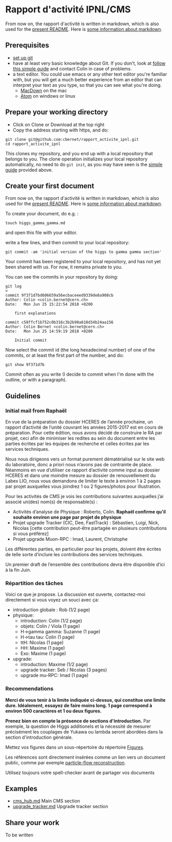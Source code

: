 # Rapport d'activité IPNL/CMS

From now on, the rapport d'activité is written in markdown, which is also used for the [present README](https://raw.githubusercontent.com/cbernet/rapport_activite_ipnl/master/README.md). Here is [some information about markdown](https://fr.wikipedia.org/wiki/Markdown). 

## Prerequisites

* [set up git](https://help.github.com/articles/set-up-git/)
* have at least very basic knowledge about Git. If you don't, look at [follow this simple guide](http://rogerdudler.github.io/git-guide/) and contact Colin in case of problems.
* a text editor. You could use emacs or any other text editor you're familiar with, but you will get a much better experience from an editor that can interpret your text as you type, so that you can see what you're doing. 
	* [MacDown](https://macdown.uranusjr.com/) on the mac
	* [Atom](https://atom.io/) on windows or linux

## Prepare your working directory

* Click on Clone or Download at the top right
* Copy the address starting with https, and do:  

```
git clone git@github.com:cbernet/rapport_activite_ipnl.git
cd rapport_activite_ipnl
```

This clones my repository, and you end up with a local repository that belongs to you.
The clone operation initializes your local repository automatically, no need to do `git init`, as you may have seen is the [simple guide](http://rogerdudler.github.io/git-guide/) provided above. 


## Create your first document

From now on, the rapport d'activité is written in markdown, which is also used for the [present README](https://raw.githubusercontent.com/cbernet/rapport_activite_ipnl/master/README.md). Here is [some information about markdown](https://fr.wikipedia.org/wiki/Markdown). 

To create your document, do e.g. : 

```
touch higgs_gamma_gamma.md
```
and open this file with your editor. 

write a few lines, and then commit to your local repository: 

```
git commit -am 'initial version of the higgs to gamma gamma section'
```

Your commit has been registered to your local repository, and has not yet been shared with us. For now, it remains private to you. 

You can see the commits in your repository by doing: 

```
git log
> 
commit 9f371d7bd606659a56ecbaceeed9339de8a908cb
Author: Colin <colin.bernet@cern.ch>
Date:   Mon Jun 25 15:22:54 2018 +0200

    first explanations

commit c58ffcf1b752c0b316c3b2b98a618d34b24aa156
Author: Colin Bernet <colin.bernet@cern.ch>
Date:   Mon Jun 25 14:59:19 2018 +0200

    Initial commit
```

Now select the commit id (the long hexadecimal number) of one of the commits, or at least the first part of the number, and do: 
```
git show 9f371d7b
```

Commit often as you write (I decide to commit when I'm done with the outline, or with a paragraph).

## Guidelines 

### Initial mail from Raphaël

En vue de la préparation du dossier HCERES de l’année prochaine, un rapport d’activité de l’unité couvrant les années 2015-2017 est en cours de préparation.
Pour cette édition, nous avons décidé de construire le RA par projet, ceci afin de minimiser les redites au sein du document entre les parties écrites par les équipes de recherche et celles écrites par les services techniques.

Nous nous dirigeons vers un format purement dématérialisé sur le site web du laboratoire, donc a priori nous n’avons pas de contrainte de place. Néanmoins en vue d’utiliser ce rapport d’activité comme input au dossier HCERES et dans une moindre mesure au dossier de renouvellement du Labex LIO, nous vous demandons de limiter le texte à environ 1 à 2 pages par projet auxquelles vous joindrez 1 ou 2 figures/photos pour illustration.

Pour les activités de CMS je vois les contributions suivantes auxquelles j’ai associé un(des) nom(s) de responsable(s) :

- Activités d’analyse de Physique : Roberto, Colin. **Raphaël confirme qu'il souhaite environ une page par projet de physique**
- Projet upgrade Tracker (CIC, Dee, FastTrack) : Sébastien, Luigi, Nick, Nicolas [cette contribution peut-être partagée en plusieurs contributions si vous préférez]
- Projet upgrade Muon-RPC : Imad, Laurent, Christophe

Les différentes parties, en particulier pour les projets, doivent être écrites de telle sorte d’inclure les contributions des services techniques.

Un premier draft de l’ensemble des contributions devra être disponible d’ici à la fin Juin.

### Répartition des tâches

Voici ce que je propose. La discussion est ouverte, contactez-moi directement si vous voyez un souci avec ça:  

- introduction globale : Rob (1/2 page)
- physique: 
	- introduction: Colin (1/2 page)
	- objets: Colin / Viola (1 page)
	- H->gamma gamma: Suzanne (1 page)
	- H->tau tau: Colin (1 page)
	- ttH: Nicolas (1 page) 
	- HH: Maxime (1 page)
	- Exo: Maxime (1 page)
- upgrade: 
	- introduction: Maxime (1/2 page)
	- upgrade tracker: Seb / Nicolas (3 pages) 
	- upgrade mu-RPC: Imad (1 page) 

### Recommendations 

**Merci de vous tenir à la limite indiquée ci-dessus, qui constitue une limite dure. Idéalement, essayez de faire moins long. 1 page correspond à environ 500 caractères et 1 ou deux figures.**

**Prenez bien en compte la présence de sections d'introduction.** Par exemple, la question de Higgs additionels et la nécessité de mesurer précisément les couplages de Yukawa ou lambda seront abordées dans la section d'introduction générale.

Mettez vos figures dans un sous-répertoire du répertoire [Figures](Figures).

Les références sont directement insérées comme un lien vers un document public, comme par exemple [particle-flow reconstruction](https://arxiv.org/abs/1706.04965).

Utilisez toujours votre spell-checker avant de partager vos documents


## Examples

* [cms_hub.md](cms_hub.md) Main CMS section
* [upgrade_tracker.md](upgrade_tracker.md) Upgrade tracker section


## Share your work

To be written 